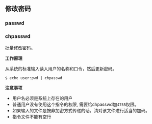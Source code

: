 ## 修改密码

### passwd

### chpasswd

批量修改密码。

**工作原理**

从系统的标准输入读入用户的名称和口令，然后更新密码。

```
$ echo user:pwd | chpasswd
```

**注意事项**
* 用户名必须是系统上存在的用户
* 普通用户没有使用这个指令的权限, 需要给chpasswd加`4755`权限。
* 如果输入的文件是按非加密方式传递的话，清对该文件进行适当的加码。
* 指令文件不能有空行